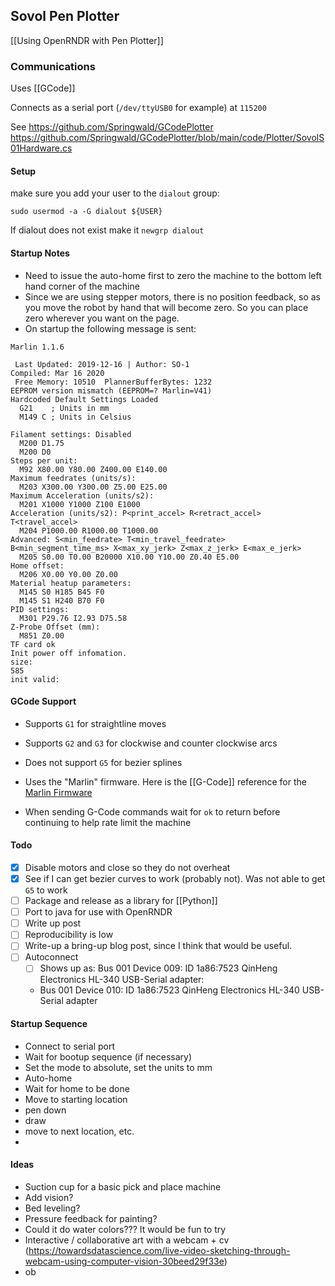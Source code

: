 ## Sovol Pen Plotter

[[Using OpenRNDR with Pen Plotter]]

### Communications

Uses [[GCode]]

Connects as a serial port (`/dev/ttyUSB0` for example) at `115200`

See https://github.com/Springwald/GCodePlotter
https://github.com/Springwald/GCodePlotter/blob/main/code/Plotter/SovolS01Hardware.cs

#### Setup

make sure you add your user to  the `dialout` group: 

```
sudo usermod -a -G dialout ${USER}
```

If dialout does not exist make it `newgrp dialout`

#### Startup Notes

- Need to issue the auto-home first to zero the machine to the bottom left hand corner of the machine
- Since we are using stepper motors, there is no position feedback, so as you move the robot by hand that will become zero. So you can place zero wherever you want on the page.
- On startup the following message is sent:
```
Marlin 1.1.6

 Last Updated: 2019-12-16 | Author: SO-1
Compiled: Mar 16 2020
 Free Memory: 10510  PlannerBufferBytes: 1232
EEPROM version mismatch (EEPROM=? Marlin=V41)
Hardcoded Default Settings Loaded
  G21    ; Units in mm
  M149 C ; Units in Celsius

Filament settings: Disabled
  M200 D1.75
  M200 D0
Steps per unit:
  M92 X80.00 Y80.00 Z400.00 E140.00
Maximum feedrates (units/s):
  M203 X300.00 Y300.00 Z5.00 E25.00
Maximum Acceleration (units/s2):
  M201 X1000 Y1000 Z100 E1000
Acceleration (units/s2): P<print_accel> R<retract_accel> T<travel_accel>
  M204 P1000.00 R1000.00 T1000.00
Advanced: S<min_feedrate> T<min_travel_feedrate> B<min_segment_time_ms> X<max_xy_jerk> Z<max_z_jerk> E<max_e_jerk>
  M205 S0.00 T0.00 B20000 X10.00 Y10.00 Z0.40 E5.00
Home offset:
  M206 X0.00 Y0.00 Z0.00
Material heatup parameters:
  M145 S0 H185 B45 F0
  M145 S1 H240 B70 F0
PID settings:
  M301 P29.76 I2.93 D75.58
Z-Probe Offset (mm):
  M851 Z0.00
TF card ok
Init power off infomation.
size: 
585
init valid: 
```

#### GCode Support

- Supports `G1` for straightline moves
- Supports `G2` and `G3` for clockwise and counter clockwise arcs
- Does not support `G5` for bezier splines

- Uses the "Marlin" firmware. Here is the [[G-Code]] reference for the [Marlin Firmware](https://marlinfw.org/meta/gcode/)

- When sending G-Code commands wait for `ok` to return before continuing to help rate limit the machine

#### Todo

- [x] Disable motors and close so they do not overheat
- [x] See if I can get bezier curves to work (probably not). Was not able to get `G5` to work
- [ ] Package and release as a library for [[Python]]
- [ ] Port to java for use with OpenRNDR
- [ ] Write up post
- [ ] Reproducibility is low
- [ ] Write-up a bring-up blog post, since I think that would be useful.
- [ ] Autoconnect
	- [ ] Shows up as: Bus 001 Device 009: ID 1a86:7523 QinHeng Electronics HL-340 USB-Serial adapter:
	- Bus 001 Device 010: ID 1a86:7523 QinHeng Electronics HL-340 USB-Serial adapter


#### Startup Sequence

- Connect to serial port
- Wait for bootup sequence (if necessary)
- Set the mode to absolute, set the units to mm
- Auto-home
- Wait for home to be done
- Move to starting location
- pen down
- draw
- move to next location, etc.
-

#### Ideas

- Suction cup for a basic pick and place machine
- Add vision?
- Bed leveling?
- Pressure feedback for painting?
- Could it do water colors??? It would be fun to try
- Interactive / collaborative art with a webcam + cv (https://towardsdatascience.com/live-video-sketching-through-webcam-using-computer-vision-30beed29f33e)
- ob


